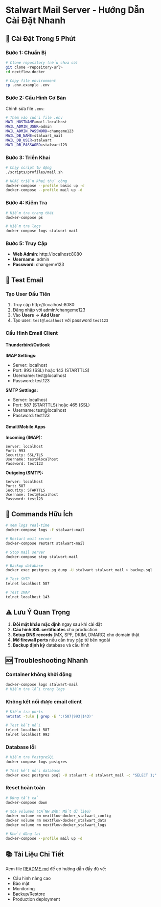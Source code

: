 # Stalwart Mail Server - Hướng Dẫn Cài Đặt Nhanh

## 🚀 Cài Đặt Trong 5 Phút

### Bước 1: Chuẩn Bị

```bash
# Clone repository (nếu chưa có)
git clone <repository-url>
cd nextflow-docker

# Copy file environment
cp .env.example .env
```

### Bước 2: Cấu Hình Cơ Bản

Chỉnh sửa file `.env`:

```bash
# Thêm vào cuối file .env
MAIL_HOSTNAME=mail.localhost
MAIL_ADMIN_USER=admin
MAIL_ADMIN_PASSWORD=changeme123
MAIL_DB_NAME=stalwart_mail
MAIL_DB_USER=stalwart
MAIL_DB_PASSWORD=stalwart123
```

### Bước 3: Triển Khai

```bash
# Chạy script tự động
./scripts/profiles/mail.sh

# HOẶC triển khai thủ công
docker-compose --profile basic up -d
docker-compose --profile mail up -d
```

### Bước 4: Kiểm Tra

```bash
# Kiểm tra trạng thái
docker-compose ps

# Kiểm tra logs
docker-compose logs stalwart-mail
```

### Bước 5: Truy Cập

- **Web Admin**: http://localhost:8080
- **Username**: admin
- **Password**: changeme123

## 📧 Test Email

### Tạo User Đầu Tiên

1. Truy cập http://localhost:8080
2. Đăng nhập với admin/changeme123
3. Vào **Users** → **Add User**
4. Tạo user: `test@localhost` với password `test123`

### Cấu Hình Email Client

#### Thunderbird/Outlook

**IMAP Settings:**

- Server: localhost
- Port: 993 (SSL) hoặc 143 (STARTTLS)
- Username: test@localhost
- Password: test123

**SMTP Settings:**

- Server: localhost
- Port: 587 (STARTTLS) hoặc 465 (SSL)
- Username: test@localhost
- Password: test123

#### Gmail/Mobile Apps

**Incoming (IMAP):**

```
Server: localhost
Port: 993
Security: SSL/TLS
Username: test@localhost
Password: test123
```

**Outgoing (SMTP):**

```
Server: localhost
Port: 587
Security: STARTTLS
Username: test@localhost
Password: test123
```

## 🔧 Commands Hữu Ích

```bash
# Xem logs real-time
docker-compose logs -f stalwart-mail

# Restart mail server
docker-compose restart stalwart-mail

# Stop mail server
docker-compose stop stalwart-mail

# Backup database
docker exec postgres pg_dump -U stalwart stalwart_mail > backup.sql

# Test SMTP
telnet localhost 587

# Test IMAP
telnet localhost 143
```

## ⚠️ Lưu Ý Quan Trọng

1. **Đổi mật khẩu mặc định** ngay sau khi cài đặt
2. **Cấu hình SSL certificates** cho production
3. **Setup DNS records** (MX, SPF, DKIM, DMARC) cho domain thật
4. **Mở firewall ports** nếu cần truy cập từ bên ngoài
5. **Backup định kỳ** database và cấu hình

## 🆘 Troubleshooting Nhanh

### Container không khởi động

```bash
docker-compose logs stalwart-mail
# Kiểm tra lỗi trong logs
```

### Không kết nối được email client

```bash
# Kiểm tra ports
netstat -tuln | grep -E ':(587|993|143)'

# Test kết nối
telnet localhost 587
telnet localhost 993
```

### Database lỗi

```bash
# Kiểm tra PostgreSQL
docker-compose logs postgres

# Test kết nối database
docker exec postgres psql -U stalwart -d stalwart_mail -c "SELECT 1;"
```

### Reset hoàn toàn

```bash
# Dừng tất cả
docker-compose down

# Xóa volumes (CẢNH BÁO: Mất dữ liệu)
docker volume rm nextflow-docker_stalwart_config
docker volume rm nextflow-docker_stalwart_data
docker volume rm nextflow-docker_stalwart_logs

# Khởi động lại
docker-compose --profile mail up -d
```

## 📚 Tài Liệu Chi Tiết

Xem file [README.md](./README.md) để có hướng dẫn đầy đủ về:

- Cấu hình nâng cao
- Bảo mật
- Monitoring
- Backup/Restore
- Production deployment
